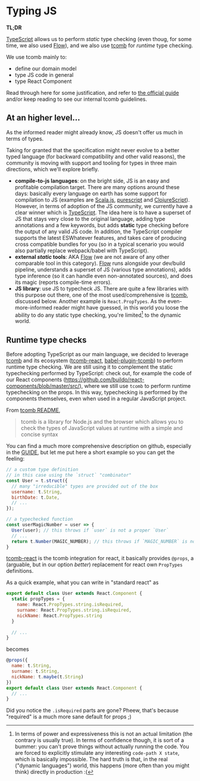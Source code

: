 # Typing JS

**TL;DR**

[TypeScript](https://github.com/Microsoft/TypeScript) allows us to perform *static* type checking (even thoug, for some time, we also used [Flow](https://github.com/facebook/flow)), and we also use [tcomb](https://github.com/gcanti/tcomb) for *runtime* type checking.

We use tcomb mainly to:
- define our domain model
- type JS code in general
- type React Component

Read through here for some justification, and refer to [the official guide](https://github.com/gcanti/tcomb/blob/master/docs/GUIDE.md) and/or keep reading to see our internal tcomb guidelines.

## At an higher level...

As the informed reader might already know, JS doesn't offer us much in terms of types.

Taking for granted that the specification might never evolve to a better typed language (for backward compatibility and other valid reasons), the community is moving with support and tooling for types in three main directions, which we'll explore briefly.
 
- **compile-to-js languages**: on the bright side, JS is an easy and profitable compilation target. There are many options around these days: basically every language on earth has some support for compilation to JS (examples are [Scala.js](https://github.com/scala-js/scala-js), [purescript](https://github.com/purescript/purescript) and [ClojureScript](https://github.com/clojure/clojurescript)). However, in terms of adoption of the JS community, we currently have a clear winner which is [TypeScript](https://github.com/Microsoft/TypeScript). The idea here is to have a superset of JS that stays very close to the original language, adding type annotations and a few keywords, but adds **static** type checking before the output of any valid JS code. In addition, the TypeScript compiler supports the latest ESWhatever features, and takes care of producing cross compatible bundles for you (so in a typical scenario you would also partially replace webpack/babel with TypeScript).
- **external *static* tools**: AKA [Flow](https://github.com/facebook/flow) (we are not aware of any other comparable tool in this category). [Flow](https://github.com/facebook/flow) runs alongside your dev/build pipeline, understands a superset of JS (various type annotations), adds type inference (so it can handle even non-annotated sources), and does its magic (reports compile-time errors).
- **JS library**: use JS to typecheck JS. There are quite a few libraries with this purpose out there, one of the most used/comprehensive is [tcomb](https://github.com/gcanti/tcomb), discussed below. Another example is `React.PropTypes`. As the even-more-informed reader might have guessed, in this world you loose the ability to do any static type checking, you're limited[^1] to the dynamic world.


[^1]: In terms of power and expressiveness this is not an actual limitation (the contrary is usually true). In terms of confidence though, it is sort of a bummer: you can't prove things without actually running the code. You are forced to explicitly stimulate any interesting `code-path X state`, which is basically impossible. The hard truth is that, in the real ("dynamic languages") world, this happens (more often than you might think) directly in production :(

## Runtime type checks

Before adopting TypeScript as our main language, we decided to leverage [tcomb](https://github.com/gcanti/tcomb) and its ecosystem ([tcomb-react](https://github.com/gcanti/tcomb-react), [babel-plugin-tcomb](https://github.com/gcanti/babel-plugin-tcomb)) to perform runtime type checking. We are still using it to complement the static typechecking performed by TypeScript: check out, for example the code of our React components (https://github.com/buildo/react-components/blob/master/src/), where we still use `tcomb` to perform runtime typechecking on the props. In this way, typechecking is performed by the components themselves, even when used in a regular JavaScript project.

From [tcomb README](https://github.com/gcanti/tcomb/blob/master/README.md),

> tcomb is a library for Node.js and the browser which allows you to check the types of JavaScript values at runtime with a simple and concise syntax

You can find a much more comprehensive description on github, especially in the [GUIDE](https://github.com/gcanti/tcomb/blob/master/GUIDE.md), but let me put here a short example so you can get the feeling:

```js
// a custom type definition
// in this case using the `struct` "combinator"
const User = t.struct({
  // many "irreducible" types are provided out of the box
  username: t.String,
  birthDate: t.Date,
  // ...
});

// a typechecked function
const userMagicNumber = user => {
  User(user); // this throws if `user` is not a proper `User`
  // ...
  return t.Number(MAGIC_NUMBER); // this throws if `MAGIC_NUMBER` is not a `Number`
}
```

[tcomb-react](https://github.com/gcanti/tcomb-react) is the tcomb integration for react, it basically provides `@props`, a (arguable, but in our option *better*) replacement for react own `PropTypes` definitions.

As a quick example, what you can write in "standard react" as

```js
export default class User extends React.Component {
  static propTypes = {
    name: React.PropTypes.string.isRequired,
    surname: React.PropTypes.string.isRequired,
    nickName: React.PropTypes.string
  }
  
  // ...
}
```

becomes

```js
@props({
  name: t.String,
  surname: t.String,
  nickName: t.maybe(t.String)
})
export default class User extends React.Component {
  // ...
}
```

Did you notice the `.isRequired` parts are gone? Pheew, that's because "required" is a much more sane default for props ;)
